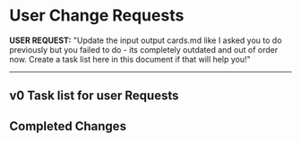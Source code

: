 # User Change Requests

**USER REQUEST:** "Update the input output cards.md like I asked you to do previously but you failed to do - its completely outdated and out of order now. Create a task list here in this document if that will help you!"

---

## v0 Task list for user Requests


## Completed Changes
